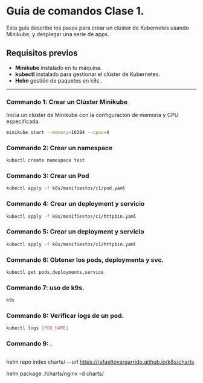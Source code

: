# Guia de comandos Clase 1.

Esta guía describe los pasos para crear un clúster de Kubernetes usando Minikube, y desplegar una serie de apps.


## Requisitos previos
- **Minikube** instalado en tu máquina.
- **kubectl** instalado para gestionar el clúster de Kubernetes.
- **Helm** gestión de paquetes en k8s..

---

### Commando 1: Crear un Clúster Minikube

Inicia un clúster de Minikube con la configuración de memoria y CPU especificada.

```bash
minikube start --memory=16384 --cpus=4
```


### Commando 2: Crear un namespace

```bash
kubectl create namespace test
```

### Commando 3: Crear un Pod

```bash
kubectl apply -f k8s/manifiestos/c1/pod.yaml
```

### Commando 4: Crear un deployment y servicio


```bash
kubectl apply -f k8s/manifiestos/c1/httpbin.yaml
```

### Commando 5: Crear un deployment y servicio


```bash
kubectl apply -f k8s/manifiestos/c1/httpbin.yaml
```

### Commando 6: Obtener los pods, deployments y svc.

```bash
kubectl get pods,deployments,service
```

### Commando 7: uso de k9s.

```bash
k9s
```

### Commando 8: Verificar logs de un pod.

```bash
kubectl logs [POD_NAME]
```
### Commando 9: .

```bash

```



helm repo index charts/ --url https://rafaeltovargarrido.github.io/k8s/charts

helm package ./charts/nginx -d charts/
